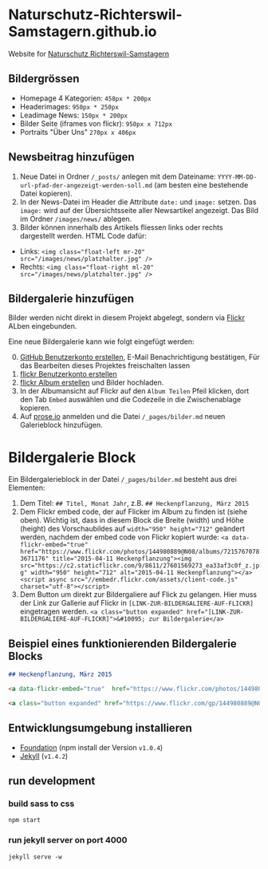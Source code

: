 # Naturschutz-Richterswil-Samstagern.github.io
Website for [Naturschutz Richterswil-Samstagern](http://naturschutz-richterswil-samstagern.github.io/)

## Bildergrössen

* Homepage 4 Kategorien: `458px * 200px`
* Headerimages: `950px * 250px`
* Leadimage News: `150px * 200px`
* Bilder Seite (iframes von flickr): `950px x 712px`
* Portraits "Über Uns" `270px x 406px` 

## Newsbeitrag hinzufügen

1. Neue Datei in Ordner `/_posts/` anlegen mit dem Dateiname: `YYYY-MM-DD-url-pfad-der-angezeigt-werden-soll.md` (am besten eine bestehende Datei kopieren).
2. In der News-Datei im Header die Attribute `date:` und `image:` setzen. Das `image:` wird auf der Übersichtsseite aller Newsartikel angezeigt. Das Bild im Ordner `/images/news/` ablegen.
3. Bilder können innerhalb des Artikels fliessen links oder rechts dargestellt werden. HTML Code dafür:
  * Links: `<img class="float-left mr-20" src="/images/news/platzhalter.jpg" />`
  * Rechts: `<img class="float-right ml-20" src="/images/news/platzhalter.jpg" />`

## Bildergalerie hinzufügen

Bilder werden nicht direkt in diesem Projekt abgelegt, sondern via [Flickr](https://www.flickr.com/) ALben eingebunden.

Eine neue Bildergalerie kann wie folgt eingefügt werden:

0. [GitHub Benutzerkonto erstellen](https://github.com/join), E-Mail Benachrichtigung bestätigen, Für das Bearbeiten dieses Projektes freischalten lassen
1. [flickr Benutzerkonto erstellen](https://login.yahoo.com/account/create)
2. [flickr Album erstellen](https://de.hilfe.yahoo.com/kb/SLN22155.html#cont1) und Bilder hochladen.
3. In der Albumansicht auf Flickr auf den `Album Teilen` Pfeil klicken, dort den Tab `Embed` auswählen und die Codezeile in die Zwischenablage kopieren.
4. Auf [prose.io](http://prose.io/) anmelden und die Datei `/_pages/bilder.md` neuen Galerieblock hinzufügen.

# Bildergalerie Block

Ein Bildergalerieblock in der Datei `/_pages/bilder.md` besteht aus drei Elementen:

1. Dem Titel: `## Titel, Monat Jahr`, z.B. `## Heckenpflanzung, März 2015`
2. Dem Flickr embed code, der auf Flicker im Album zu finden ist (siehe oben). Wichtig ist, dass in diesem Block die Breite (width) und Höhe (height) des Vorschaubildes auf `width="950" height="712"` geändert werden, nachdem der embed code von Flickr kopiert wurde: `<a data-flickr-embed="true"  href="https://www.flickr.com/photos/144980889@N08/albums/72157670783671176" title="2015-04-11 Heckenpflanzung"><img src="https://c2.staticflickr.com/9/8611/27601569273_ea33af3c0f_z.jpg" width="950" height="712" alt="2015-04-11 Heckenpflanzung"></a><script async src="//embedr.flickr.com/assets/client-code.js" charset="utf-8"></script>`
3. Dem Button um direkt zur Bildergaliere auf Flick zu gelangen. Hier muss der Link zur Gallerie auf Flickr in `[LINK-ZUR-BILDERGALIERE-AUF-FLICKR]` eingetragen werden. `<a class="button expanded" href="[LINK-ZUR-BILDERGALIERE-AUF-FLICKR]">&#10095; zur Bildergalerie</a>`

## Beispiel eines funktionierenden Bildergalerie Blocks

```markdown
## Heckenpflanzung, März 2015

<a data-flickr-embed="true"  href="https://www.flickr.com/photos/144980889@N08/albums/72157670783671176" title="2015-04-11 Heckenpflanzung"><img src="https://c2.staticflickr.com/9/8611/27601569273_ea33af3c0f_z.jpg" width="950" height="712" alt="2015-04-11 Heckenpflanzung"></a><script async src="//embedr.flickr.com/assets/client-code.js" charset="utf-8"></script>

<a class="button expanded" href="https://www.flickr.com/gp/144980889@N08/8aMwWF">&#10095; zur Bildergalerie</a>
```

## Entwicklungsumgebung installieren

* [Foundation](http://foundation.zurb.com/sites/docs/installation.html#command-line-tool.html) (npm install der Version `v1.0.4`)
* [Jekyll](http://jekyllrb.com/) (`v1.4.2`)

## run development

### build sass to css
`npm start`

### run jekyll server on port 4000
`jekyll serve -w`
